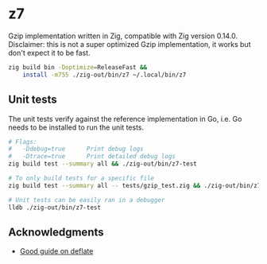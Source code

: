 # z7
Gzip implementation written in Zig, compatible with Zig version 0.14.0.
Disclaimer: this is not a super optimized Gzip implementation, it works but
don't expect it to be fast.

```bash
zig build bin -Doptimize=ReleaseFast && 
    install -m755 ./zig-out/bin/z7 ~/.local/bin/z7
```

## Unit tests
The unit tests verify against the reference implementation in Go, i.e.
Go needs to be installed to run the unit tests.

```bash
# Flags:
#   -Ddebug=true      Print debug logs
#   -Dtrace=true      Print detailed debug logs
zig build test --summary all && ./zig-out/bin/z7-test

# To only build tests for a specific file
zig build test --summary all -- tests/gzip_test.zig && ./zig-out/bin/z7-test

# Unit tests can be easily ran in a debugger
lldb ./zig-out/bin/z7-test
```

## Acknowledgments
* [Good guide on deflate](https://www.youtube.com/watch?v=SJPvNi4HrWQ)
